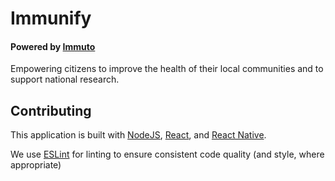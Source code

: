 # Immunify
#### Powered by <a href='https://www.immuto.io'>Immuto</a>

Empowering citizens to improve the health of their local communities and to support national research.

## Contributing
This application is built with <a href='https://nodejs.org/en/'>NodeJS</a>, 
<a href='https://reactjs.org/'>React</a>, and <a href='https://reactnative.dev/'>React Native</a>. 

We use <a href='https://eslint.org/docs/user-guide/getting-started'>ESLint</a> 
for linting to ensure consistent code quality (and style, where appropriate)
